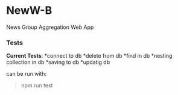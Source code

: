 # NewW-B
News Group Aggregation Web App

### Tests
__Current Tests__:
*connect to db
*delete from db
*find in db
*nesting collection in db
*saving to db
*updatig db

can be run with:
> npm run test



